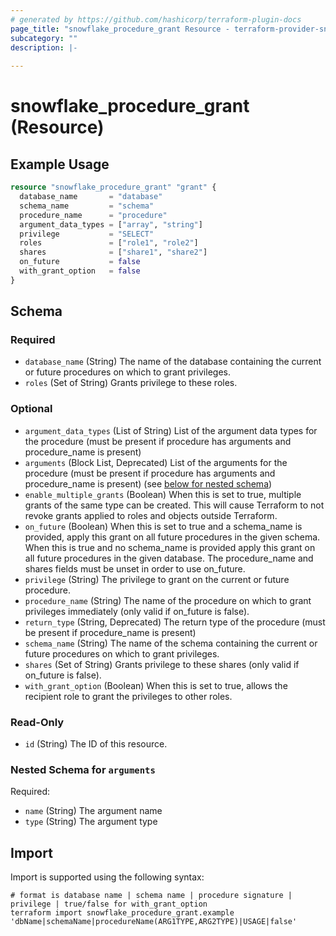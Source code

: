 ```yaml
---
# generated by https://github.com/hashicorp/terraform-plugin-docs
page_title: "snowflake_procedure_grant Resource - terraform-provider-snowflake"
subcategory: ""
description: |-
  
---
```


# snowflake_procedure_grant (Resource)



## Example Usage

```terraform
resource "snowflake_procedure_grant" "grant" {
  database_name       = "database"
  schema_name         = "schema"
  procedure_name      = "procedure"
  argument_data_types = ["array", "string"]
  privilege           = "SELECT"
  roles               = ["role1", "role2"]
  shares              = ["share1", "share2"]
  on_future           = false
  with_grant_option   = false
}
```

<!-- schema generated by tfplugindocs -->
## Schema

### Required

- `database_name` (String) The name of the database containing the current or future procedures on which to grant privileges.
- `roles` (Set of String) Grants privilege to these roles.

### Optional

- `argument_data_types` (List of String) List of the argument data types for the procedure (must be present if procedure has arguments and procedure_name is present)
- `arguments` (Block List, Deprecated) List of the arguments for the procedure (must be present if procedure has arguments and procedure_name is present) (see [below for nested schema](#nestedblock--arguments))
- `enable_multiple_grants` (Boolean) When this is set to true, multiple grants of the same type can be created. This will cause Terraform to not revoke grants applied to roles and objects outside Terraform.
- `on_future` (Boolean) When this is set to true and a schema_name is provided, apply this grant on all future procedures in the given schema. When this is true and no schema_name is provided apply this grant on all future procedures in the given database. The procedure_name and shares fields must be unset in order to use on_future.
- `privilege` (String) The privilege to grant on the current or future procedure.
- `procedure_name` (String) The name of the procedure on which to grant privileges immediately (only valid if on_future is false).
- `return_type` (String, Deprecated) The return type of the procedure (must be present if procedure_name is present)
- `schema_name` (String) The name of the schema containing the current or future procedures on which to grant privileges.
- `shares` (Set of String) Grants privilege to these shares (only valid if on_future is false).
- `with_grant_option` (Boolean) When this is set to true, allows the recipient role to grant the privileges to other roles.

### Read-Only

- `id` (String) The ID of this resource.

<a id="nestedblock--arguments"></a>
### Nested Schema for `arguments`

Required:

- `name` (String) The argument name
- `type` (String) The argument type

## Import

Import is supported using the following syntax:

```shell
# format is database name | schema name | procedure signature | privilege | true/false for with_grant_option
terraform import snowflake_procedure_grant.example 'dbName|schemaName|procedureName(ARG1TYPE,ARG2TYPE)|USAGE|false'
```
